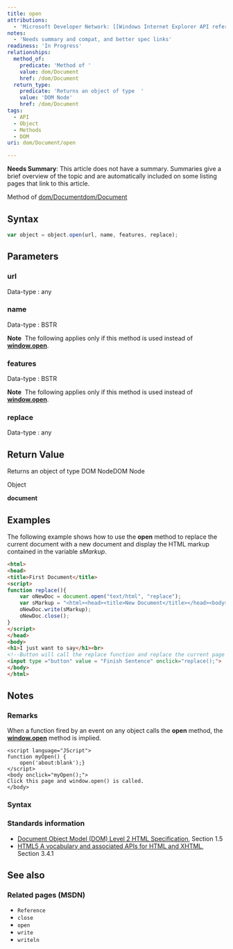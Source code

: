 ```yaml
---
title: open
attributions:
  - 'Microsoft Developer Network: [[Windows Internet Explorer API reference](http://msdn.microsoft.com/en-us/library/ie/hh828809%28v=vs.85%29.aspx) Article]'
notes:
  - 'Needs summary and compat, and better spec links'
readiness: 'In Progress'
relationships:
  method_of:
    predicate: 'Method of '
    value: dom/Document
    href: /dom/Document
  return_type:
    predicate: 'Returns an object of type  '
    value: 'DOM Node'
    href: /dom/Document
tags:
  - API
  - Object
  - Methods
  - DOM
uri: dom/Document/open

---
```

**Needs Summary**: This article does not have a summary. Summaries give a brief overview of the topic and are automatically included on some listing pages that link to this article.

Method of [dom/Document](/dom/Document)[dom/Document](/dom/Document)

## <span>Syntax</span>

``` js
var object = object.open(url, name, features, replace);
```

## <span>Parameters</span>

### <span>url</span>

 Data-type
:   any

### <span>name</span>

 Data-type
:   BSTR

**Note**  The following applies only if this method is used instead of [**window.open**](/dom/Window/open).

### <span>features</span>

 Data-type
:   BSTR

**Note**  The following applies only if this method is used instead of [**window.open**](/dom/Window/open).

### <span>replace</span>

 Data-type
:   any

## <span>Return Value</span>

Returns an object of type DOM NodeDOM Node

Object

**document**

## <span>Examples</span>

The following example shows how to use the **open** method to replace the current document with a new document and display the HTML markup contained in the variable *sMarkup*.

``` html
<html>
<head>
<title>First Document</title>
<script>
function replace(){
    var oNewDoc = document.open("text/html", "replace");
    var sMarkup = "<html><head><title>New Document</title></head><body>Hello, world</body></html>";
    oNewDoc.write(sMarkup);
    oNewDoc.close();
}
</script>
</head>
<body>
<h1>I just want to say</h1><br>
<!--Button will call the replace function and replace the current page with a new one-->
<input type ="button" value = "Finish Sentence" onclick="replace();">
</body>
</html>
```

## <span>Notes</span>

### <span>Remarks</span>

When a function fired by an event on any object calls the **open** method, the [**window.open**](/dom/Window/open) method is implied.

    <script language="JScript">
    function myOpen() {
        open('about:blank');}
    </script>
    <body onclick="myOpen();">
    Click this page and window.open() is called.
    </body>

### <span>Syntax</span>

### <span>Standards information</span>

-   [Document Object Model (DOM) Level 2 HTML Specification](http://go.microsoft.com/fwlink/p/?linkid=196991), Section 1.5
-   [HTML5 A vocabulary and associated APIs for HTML and XHTML](http://go.microsoft.com/fwlink/p/?linkid=221374), Section 3.4.1

## <span>See also</span>

### <span>Related pages (MSDN)</span>

-   `Reference`
-   `close`
-   `open`
-   `write`
-   `writeln`
